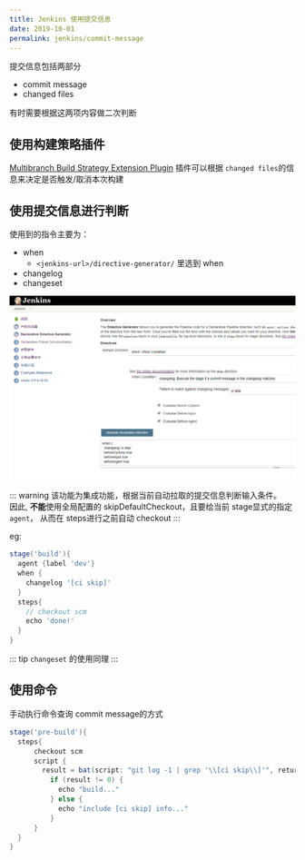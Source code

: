 ```yaml
---
title: Jenkins 使用提交信息
date: 2019-10-01
permalink: jenkins/commit-message
---
```

提交信息包括两部分
- commit message
- changed files

有时需要根据这两项内容做二次判断

## 使用构建策略插件
[Multibranch Build Strategy Extension Plugin](https://wiki.jenkins.io/display/JENKINS/Multibranch+Build+Strategy+Extension+Plugin) 插件可以根据 `changed files`的信息来决定是否触发/取消本次构建

## 使用提交信息进行判断
使用到的指令主要为：
- when
    - `<jenkins-url>/directive-generator/` 里选到 when  
- changelog
- changeset


![when](./images/when_example.png)

::: warning
该功能为集成功能，根据当前自动拉取的提交信息判断输入条件。    
因此, **不能**使用全局配置的 skipDefaultCheckout，且要给当前 stage显式的指定 `agent`，
从而在 steps进行之前自动 checkout
:::

eg:
```groovy
stage('build'){
  agent {label 'dev'}
  when {
    changelog '[ci skip]'
  }
  steps{
    // checkout scm
    echo 'done!'
  }
}
```
::: tip
`changeset` 的使用同理
:::

## 使用命令
手动执行命令查询 commit message的方式
```groovy
stage('pre-build'){
  steps{
      checkout scm
      script {
        result = bat(script: "git log -1 | grep '\\[ci skip\\]'", returnStatus: true) 
          if (result != 0) {
            echo "build..."
          } else {
            echo "include [ci skip] info..."
          }
      }
  }
}
```
